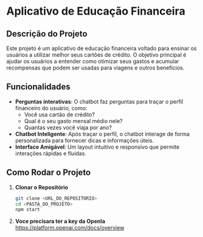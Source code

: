 # Aplicativo de Educação Financeira

## **Descrição do Projeto**
Este projeto é um aplicativo de educação financeira voltado para ensinar os usuários a utilizar melhor seus cartões de crédito. O objetivo principal é ajudar os usuários a entender como otimizar seus gastos e acumular recompensas que podem ser usadas para viagens e outros benefícios.

## **Funcionalidades**
- **Perguntas interativas**: O chatbot faz perguntas para traçar o perfil financeiro do usuário, como:
  - Você usa cartão de crédito?
  - Qual é o seu gasto mensal médio nele?
  - Quantas vezes você viaja por ano?
- **Chatbot Inteligente**: Após traçar o perfil, o chatbot interage de forma personalizada para fornecer dicas e informações úteis.
- **Interface Amigável**: Um layout intuitivo e responsivo que permite interações rápidas e fluidas.

## **Como Rodar o Projeto**

1. **Clonar o Repositório**
   ```bash
   git clone <URL_DO_REPOSITORIO>
   cd <PASTA_DO_PROJETO>
   npm start

2. **Voce precisara ter a key da OpenIa**
   https://platform.openai.com/docs/overview
